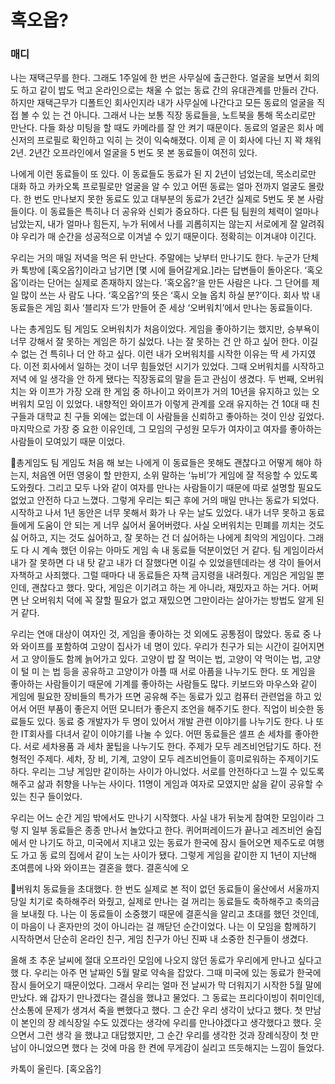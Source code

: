 # 혹오옵? 

### 매디

나는 재택근무를 한다. 그래도 1주일에 한 번은 사무실에 출근한다. 얼굴을 보면서 회의도
하고 같이 밥도 먹고 온라인으로는 채울 수 없는 동료 간의 유대관계를 만들러 간다. 하지만
재택근무가 디폴트인 회사인지라 내가 사무실에 나간다고 모든 동료의 얼굴을 직접 볼 수 있
는 건 아니다.
그래서 나는 보통 직장 동료들을, 노트북을 통해 목소리로만 만난다. 다들 화상 미팅을 할
때도 카메라를 잘 안 켜기 때문이다. 동료의 얼굴은 회사 메신저의 프로필로 확인하고 익히
는 것이 익숙해졌다. 이제 곧 이 회사에 다닌 지 꽉 채워 2년. 2년간 오프라인에서 얼굴을 5
번도 못 본 동료들이 여전히 있다.

나에게 이런 동료들이 또 있다. 이 동료들도 동료가 된 지 2년이 넘었는데, 목소리로만 대화
하고 카카오톡 프로필로만 얼굴을 알 수 있고 어떤 동료는 얼마 전까지 얼굴도 몰랐다. 한
번도 만나보지 못한 동료도 있고 대부분의 동료가 2년간 실제로 5번도 못 본 사람들이다.
이 동료들은 특히나 더 공유와 신뢰가 중요하다. 다른 팀 팀원의 체력이 얼마나 남았는지,
내가 얼마나 힘든지, 누가 뒤에서 나를 괴롭히지는 않는지 서로에게 잘 알려줘야 우리가 매
순간을 성공적으로 이겨낼 수 있기 때문이다. 정확히는 이겨내야 이긴다.

우리는 거의 매일 저녁을 먹은 뒤 만난다. 주말에는 낮부터 만나기도 한다. 누군가 단체 카
톡방에 [혹오옵?]이라고 남기면 [몇 시에 들어갈게요.]라는 답변들이 돌아온다. ‘혹오옵’이라는
단어는 실제로 존재하지 않는다. ’혹오옵?‘을 만든 사람은 나다. 그 단어를 제일 많이 쓰는 사
람도 나다.
‘혹오옵?’의 뜻은 ‘혹시 오늘 옵치 하실 분?’이다. 회사 밖 내 동료들은 게임 회사 ‘블리자
드’가 만들어 준 세상 ‘오버워치’에서 만나는 동료들이다.

나는 총게임도 팀 게임도 오버워치가 처음이었다. 게임을 좋아하기는 했지만, 승부욕이 너무
강해서 잘 못하는 게임은 하기 싫었다. 나는 잘 못하는 건 안 하고 싶어 한다. 이길 수 없는
건 특히나 더 안 하고 싶다. 이런 내가 오버워치를 시작한 이유는 딱 세 가지였다.
이전 회사에서 일하는 것이 너무 힘들었던 시기가 있었다. 그때 오버워치를 시작하고 저녁
에 일 생각을 안 하게 됐다는 직장동료의 말을 듣고 관심이 생겼다. 두 번째, 오버워치는 와
이프가 가장 오래 한 게임 중 하나이고 와이프가 거의 10년을 유지하고 있는 오버워치 모임
이 있었다. 내향적인 와이프가 이렇게 관계를 오래 유지하는 건 10대 때 친구들과 대학교 친
구들 외에는 없는데 이 사람들을 신뢰하고 좋아하는 것이 인상 깊었다. 마지막으로 가장 중
요한 이유인데, 그 모임의 구성원 모두가 여자이고 여자를 좋아하는 사람들이 모여있기 때문
이었다.

총게임도 팀 게임도 처음 해 보는 나에게 이 동료들은 못해도 괜찮다고 어떻게 해야 하는지,
처음엔 어떤 영웅이 할 만한지, 소위 말하는 ‘뉴비’가 게임에 잘 적응할 수 있도록 도와줬다.
그리고 모두 나와 같이 여자를 만나는 사람들이기 때문에 따로 설명할 필요도 없었고 안전하
다고 느꼈다. 그렇게 우리는 퇴근 후에 거의 매일 만나는 동료가 되었다.
시작하고 나서 1년 동안은 너무 못해서 화가 나 우는 날도 있었다. 내가 너무 못하고 동료
들에게 도움이 안 되는 게 너무 싫어서 울어버렸다. 사실 오버워치는 민폐를 끼치는 것도 싫
어하고, 지는 것도 싫어하고, 잘 못하는 건 더 싫어하는 나에게 최악의 게임이다. 그래도 다
시 계속 했던 이유는 아마도 게임 속 내 동료들 덕분이었던 거 같다.
팀 게임이라서 내가 잘 못하면 다 내 탓 같고 내가 더 잘했다면 이길 수 있었을텐데라는 생
각이 들어서 자책하고 사죄했다. 그럴 때마다 내 동료들은 자책 금지령을 내려줬다. 게임은
게임일 뿐인데, 괜찮다고 했다. 맞다, 게임은 이기려고 하는 게 아니라, 재밌자고 하는 거다.
어쩌면 난 오버워치 덕에 꼭 잘할 필요가 없고 재밌으면 그만이라는 살아가는 방법도 알게
된 거 같다.

우리는 연애 대상이 여자인 것, 게임을 좋아하는 것 외에도 공통점이 많았다. 동료 중 나와
와이프를 포함하여 고양이 집사가 네 명이 있다. 우리가 친구가 되는 시간이 길어지면서 고
양이들도 함께 늙어가고 있다. 고양이 밥 잘 먹이는 법, 고양이 약 먹이는 법, 고양이 털 미
는 법 등을 공유하고 고양이가 아플 때 서로 아픔을 나누기도 한다.
또 게임을 좋아하는 사람들이기 때문에 기계를 좋아하는 사람들도 많다. 키보드와 마우스와
같이 게임에 필요한 장비들의 특가가 뜨면 공유해 주는 동료가 있고 컴퓨터 관련업을 하고
있어서 어떤 부품이 좋은지 어떤 모니터가 좋은지 조언을 해주기도 한다. 직업이 비슷한 동
료들도 있다.
동료 중 개발자가 두 명이 있어서 개발 관련 이야기를 나누기도 한다. 나 또한 IT회사를
다녀서 같이 이야기를 나눌 수 있다. 어떤 동료들은 셀프 손 세차를 좋아한다. 서로 세차용품
과 세차 꿀팁을 나누기도 한다. 주제가 모두 레즈비언답기도 하다. 전형적인 주제다. 세차, 장
비, 기계, 고양이 모두 레즈비언들이 흥미로워하는 주제이기도 하다.
우리는 그냥 게임만 같이하는 사이가 아니었다. 서로를 안전하다고 느낄 수 있도록 해주고
삶과 취향을 나누는 사이다. 11명이 게임과 여자로 모였지만 삶을 같이 공유할 수 있는 친구
들이었다.

우리는 어느 순간 게임 밖에서도 만나기 시작했다. 사실 내가 뒤늦게 참여한 모임이라 그렇
지 일부 동료들은 종종 만나서 놀았다고 한다. 퀴어퍼레이드가 끝나고 레즈비언 술집에서 만
나기도 하고, 미국에서 지내고 있는 동료가 한국에 잠시 들어오면 제주도로 여행도 가고 동
료의 집에서 같이 노는 사이가 됐다.
그렇게 게임을 같이한 지 1년이 지난해 초여름에 나와 와이프는 결혼을 했다. 결혼식에 오

버워치 동료들을 초대했다. 한 번도 실제로 본 적이 없던 동료들이 울산에서 서울까지 당일
치기로 축하해주러 와줬고, 실제로 만나는 걸 꺼리는 동료들도 축하해주고 축의금을 보내줬
다. 나는 이 동료들이 소중했기 때문에 결혼식을 알리고 초대를 했던 것인데, 이 마음이 나
혼자만의 것이 아니라는 걸 깨닫던 순간이었다. 나는 이 모임을 함께하기 시작하면서 단순히
온라인 친구, 게임 친구가 아닌 진짜 내 소중한 친구들이 생겼다.

올해 초 추운 날씨에 절대 오프라인 모임에 나오지 않던 동료가 우리에게 만나고 싶다고 했
다. 우리는 아주 먼 날짜인 5월 말로 약속을 잡았다. 그때 미국에 있는 동료가 한국에 잠시
들어오기 때문이었다. 그래서 우리는 얼마 전 날씨가 막 더워지기 시작한 5월 말에 만났다.
왜 갑자기 만나겠다는 결심을 했냐고 물었다. 그 동료는 프리다이빙이 취미인데, 산소통에
문제가 생겨서 죽을 뻔했다고 했다. 그 순간 우리 생각이 났다고 했다. 첫 만남이 본인의 장
례식장일 수도 있겠다는 생각에 우리를 만나야겠다고 생각했다고 했다. 웃으면서 그런 생각
을 했냐고 대답했지만, 그 순간 우리를 생각한 것과 장례식장이 첫 만남이 아니었으면 했다
는 것에 마음 한 켠에 무게감이 실리고 뜨듯해지는 느낌이 들었다.

카톡이 울린다. [혹오옵?]


